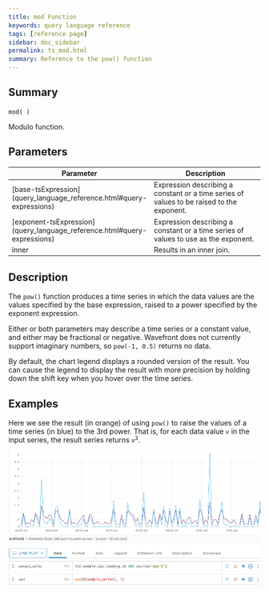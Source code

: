 ```yaml
---
title: mod Function
keywords: query language reference
tags: [reference page]
sidebar: doc_sidebar
permalink: ts_mod.html
summary: Reference to the pow() function
---
```

## Summary
```
mod( )
```

Modulo function. 

## Parameters

<table>
<tbody>
<thead>
<tr><th width="20%">Parameter</th><th width="80%">Description</th></tr>
</thead>
<tr>
<td markdown="span"> [base-tsExpression](query_language_reference.html#query-expressions)</td>
<td markdown="span">Expression describing a constant or a time series of values to be raised to the exponent. </td></tr>
<tr>
<td markdown="span"> [exponent-tsExpression](query_language_reference.html#query-expressions)</td>
<td markdown="span">Expression describing a constant or a time series of values to use as the exponent. </td></tr>
<tr>
<td>inner</td>
<td>Results in an inner join.</td></tr>
</tbody>
</table>

## Description

The `pow()` function produces a time series in which the data values are the values specified by the base expression, raised to a power specified by the exponent expression.

Either or both parameters may describe a time series or a constant value, and either may be fractional or negative. Wavefront does not currently support imaginary numbers, so `pow(-1, 0.5)` returns no data.

By default, the chart legend displays a rounded version of the result. You can cause the legend to display the result with more precision by holding down the shift key when you hover over the time series.

## Examples

Here we see the result (in orange) of using `pow()` to raise the values of a time series (in blue) to the 3rd power. That is, for each data value _`v`_ in the input series, the result series returns <code><em>v</em><sup>3</sup></code>.

![ts exp ts](images/ts_pow_time_series.png)
